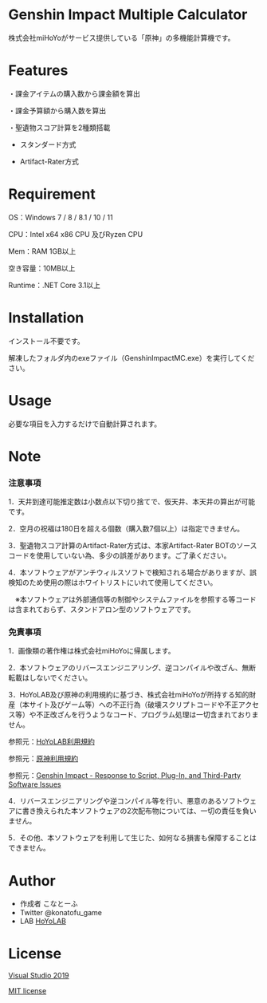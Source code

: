 # Genshin Impact Multiple Calculator
 
株式会社miHoYoがサービス提供している「原神」の多機能計算機です。
 
# Features
 
・課金アイテムの購入数から課金額を算出

・課金予算額から購入数を算出

・聖遺物スコア計算を2種類搭載

  - スタンダード方式
  
  - Artifact-Rater方式
 
# Requirement
 
OS：Windows 7 / 8 / 8.1 / 10 / 11

CPU：Intel x64 x86 CPU 及びRyzen CPU

Mem：RAM 1GB以上

空き容量：10MB以上

Runtime：.NET Core 3.1以上  
 
# Installation
 
インストール不要です。

解凍したフォルダ内のexeファイル（GenshinImpactMC.exe）を実行してください。

# Usage
 
必要な項目を入力するだけで自動計算されます。
 
# Note
 
### 注意事項

1．天井到達可能推定数は小数点以下切り捨てで、仮天井、本天井の算出が可能です。

2．空月の祝福は180日を超える個数（購入数7個以上）は指定できません。

3．聖遺物スコア計算のArtifact-Rater方式は、本家Artifact-Rater BOTのソースコードを使用していない為、多少の誤差があります。ご了承ください。

4．本ソフトウェアがアンチウィルスソフトで検知される場合がありますが、誤検知のため使用の際はホワイトリストにいれて使用してください。

　※本ソフトウェアは外部通信等の制御やシステムファイルを参照する等コードは含まれておらず、スタンドアロン型のソフトウェアです。

### 免責事項
1．画像類の著作権は株式会社miHoYoに帰属します。

2．本ソフトウェアのリバースエンジニアリング、逆コンパイルや改ざん、無断転載はしないでください。

3．HoYoLAB及び原神の利用規約に基づき、株式会社miHoYoが所持する知的財産（本サイト及びゲーム等）への不正行為（破壊スクリプトコードや不正アクセス等）や不正改ざんを行うようなコード、プログラム処理は一切含まれておりません。

参照元：[HoYoLAB利用規約](https://www.hoyolab.com/agreement)

参照元：[原神利用規約](https://genshin.mihoyo.com/ja/company/terms)

参照元：[Genshin Impact - Response to Script, Plug-In, and Third-Party Software Issues](https://genshin.mihoyo.com/en/news/detail/5763)

4．リバースエンジニアリングや逆コンパイル等を行い、悪意のあるソフトウェアに書き換えられた本ソフトウェアの2次配布物については、一切の責任を負いません。

5．その他、本ソフトウェアを利用して生じた、如何なる損害も保障することはできません。
 
 
# Author
  
* 作成者 こなとーふ
* Twitter @konatofu_game
* LAB [HoYoLAB](https://www.hoyolab.com/article/1355900)

# License
[Visual Studio 2019](https://visualstudio.microsoft.com/)

[MIT license](https://en.wikipedia.org/wiki/MIT_License)
